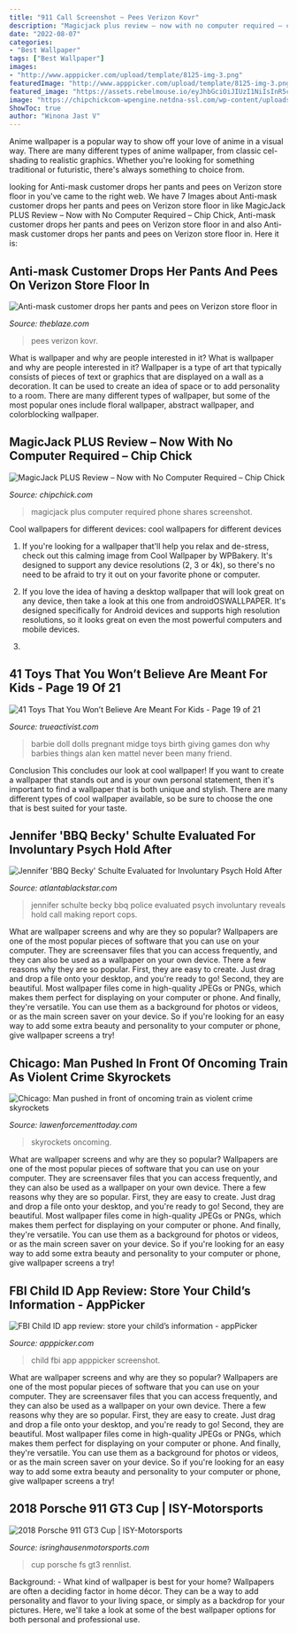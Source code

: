 ```yaml
---
title: "911 Call Screenshot ~ Pees Verizon Kovr"
description: "Magicjack plus review – now with no computer required – chip chick"
date: "2022-08-07"
categories:
- "Best Wallpaper"
tags: ["Best Wallpaper"]
images:
- "http://www.apppicker.com/upload/template/8125-img-3.png"
featuredImage: "http://www.apppicker.com/upload/template/8125-img-3.png"
featured_image: "https://assets.rebelmouse.io/eyJhbGciOiJIUzI1NiIsInR5cCI6IkpXVCJ9.eyJpbWFnZSI6Imh0dHBzOi8vYXNzZXRzLnJibC5tcy8yMzQ4MzQzMC9vcmlnaW4uanBnIiwiZXhwaXJlc19hdCI6MTY2MzU5NTc1M30.W0eAbYQ__Tfte-rBZ-RqvizzBcneI8PJ2rqEUqt101g/img.jpg?width=980"
image: "https://chipchickcom-wpengine.netdna-ssl.com/wp-content/uploads/2011/07/screenshot_032-572x327.jpg"
ShowToc: true
author: "Winona Jast V"
---
```



Anime wallpaper is a popular way to show off your love of anime in a visual way. There are many different types of anime wallpaper, from classic cel-shading to realistic graphics. Whether you're looking for something traditional or futuristic, there's always something to choice from.

	

		
looking for Anti-mask customer drops her pants and pees on Verizon store floor in you've came to the right web. We have 7 Images about Anti-mask customer drops her pants and pees on Verizon store floor in like MagicJack PLUS Review – Now with No Computer Required – Chip Chick, Anti-mask customer drops her pants and pees on Verizon store floor in and also Anti-mask customer drops her pants and pees on Verizon store floor in. Here it is:
		
    
## Anti-mask Customer Drops Her Pants And Pees On Verizon Store Floor In

<img loading=lazy src="https://assets.rebelmouse.io/eyJhbGciOiJIUzI1NiIsInR5cCI6IkpXVCJ9.eyJpbWFnZSI6Imh0dHBzOi8vYXNzZXRzLnJibC5tcy8yMzQ4MzQzMC9vcmlnaW4uanBnIiwiZXhwaXJlc19hdCI6MTY2MzU5NTc1M30.W0eAbYQ__Tfte-rBZ-RqvizzBcneI8PJ2rqEUqt101g/img.jpg?width=980" onerror="this.onerror=null;this.src='https://tse1.mm.bing.net/th?id=OIP.VJPeVqz9PT4S-4PjucamzAHaEK&amp;pid=15.1';" alt="Anti-mask customer drops her pants and pees on Verizon store floor in">

_Source: theblaze.com_

>pees verizon kovr. 

	

What is wallpaper and why are people interested in it?
What is wallpaper and why are people interested in it?
Wallpaper is a type of art that typically consists of pieces of text or graphics that are displayed on a wall as a decoration. It can be used to create an idea of space or to add personality to a room. There are many different types of wallpaper, but some of the most popular ones include floral wallpaper, abstract wallpaper, and colorblocking wallpaper.

    
## MagicJack PLUS Review – Now With No Computer Required – Chip Chick

<img loading=lazy src="https://chipchickcom-wpengine.netdna-ssl.com/wp-content/uploads/2011/07/screenshot_032-572x327.jpg" onerror="this.onerror=null;this.src='https://tse1.mm.bing.net/th?id=OIP.yx9tPNrHXGodjW58xEARfAHaEO&amp;pid=15.1';" alt="MagicJack PLUS Review – Now with No Computer Required – Chip Chick">

_Source: chipchick.com_

>magicjack plus computer required phone shares screenshot. 

	

Cool wallpapers for different devices:
cool wallpapers for different devices 

1. If you're looking for a wallpaper that'll help you relax and de-stress, check out this calming image from Cool Wallpaper by WPBakery. It's designed to support any device resolutions (2, 3 or 4k), so there's no need to be afraid to try it out on your favorite phone or computer.

2. If you love the idea of having a desktop wallpaper that will look great on any device, then take a look at this one from androidOSWALLPAPER. It's designed specifically for Android devices and supports high resolution resolutions, so it looks great on even the most powerful computers and mobile devices.

3.

    
## 41 Toys That You Won’t Believe Are Meant For Kids - Page 19 Of 21

<img loading=lazy src="https://s24990.pcdn.co/wp-content/uploads/2018/10/Weird-Toys-Last-Century-2.jpg" onerror="this.onerror=null;this.src='https://tse1.mm.bing.net/th?id=OIP.Vmu4WQl6sAGYdinaj6JX8QHaJ5&amp;pid=15.1';" alt="41 Toys That You Won’t Believe Are Meant For Kids - Page 19 of 21">

_Source: trueactivist.com_

>barbie doll dolls pregnant midge toys birth giving games don why barbies things alan ken mattel never been many friend. 

	

Conclusion
This concludes our look at cool wallpaper! If you want to create a wallpaper that stands out and is your own personal statement, then it's important to find a wallpaper that is both unique and stylish. There are many different types of cool wallpaper available, so be sure to choose the one that is best suited for your taste.

    
## Jennifer &#039;BBQ Becky&#039; Schulte Evaluated For Involuntary Psych Hold After

<img loading=lazy src="https://atlantablackstar.com/wp-content/uploads/2018/05/Jennifer-Schulte-1-e1527190926239-269x300.jpeg" onerror="this.onerror=null;this.src='https://tse4.mm.bing.net/th?id=OIP.7zSABmgs1b5hF7e_uptf_AAAAA&amp;pid=15.1';" alt="Jennifer &#039;BBQ Becky&#039; Schulte Evaluated for Involuntary Psych Hold After">

_Source: atlantablackstar.com_

>jennifer schulte becky bbq police evaluated psych involuntary reveals hold call making report cops. 

	

What are wallpaper screens and why are they so popular?
Wallpapers are one of the most popular pieces of software that you can use on your computer. They are screensaver files that you can access frequently, and they can also be used as a wallpaper on your own device. There a few reasons why they are so popular. First, they are easy to create. Just drag and drop a file onto your desktop, and you're ready to go! Second, they are beautiful. Most wallpaper files come in high-quality JPEGs or PNGs, which makes them perfect for displaying on your computer or phone. And finally, they're versatile. You can use them as a background for photos or videos, or as the main screen saver on your device. So if you're looking for an easy way to add some extra beauty and personality to your computer or phone, give wallpaper screens a try!

    
## Chicago: Man Pushed In Front Of Oncoming Train As Violent Crime Skyrockets

<img loading=lazy src="https://www.lawenforcementtoday.com/wp-content/uploads/2020/11/subway-push.jpg" onerror="this.onerror=null;this.src='https://tse1.mm.bing.net/th?id=OIP.nsOiR3BlPMbhfxiy3lIUywHaE8&amp;pid=15.1';" alt="Chicago: Man pushed in front of oncoming train as violent crime skyrockets">

_Source: lawenforcementtoday.com_

>skyrockets oncoming. 

	

What are wallpaper screens and why are they so popular?
Wallpapers are one of the most popular pieces of software that you can use on your computer. They are screensaver files that you can access frequently, and they can also be used as a wallpaper on your own device. There a few reasons why they are so popular. First, they are easy to create. Just drag and drop a file onto your desktop, and you're ready to go! Second, they are beautiful. Most wallpaper files come in high-quality JPEGs or PNGs, which makes them perfect for displaying on your computer or phone. And finally, they're versatile. You can use them as a background for photos or videos, or as the main screen saver on your device. So if you're looking for an easy way to add some extra beauty and personality to your computer or phone, give wallpaper screens a try!

    
## FBI Child ID App Review: Store Your Child’s Information - AppPicker

<img loading=lazy src="http://www.apppicker.com/upload/template/8125-img-3.png" onerror="this.onerror=null;this.src='https://tse2.mm.bing.net/th?id=OIP.jyfEKHdGx1jWRFLMG3dXlwHaLH&amp;pid=15.1';" alt="FBI Child ID app review: store your child’s information - appPicker">

_Source: apppicker.com_

>child fbi app apppicker screenshot. 

	

What are wallpaper screens and why are they so popular?
Wallpapers are one of the most popular pieces of software that you can use on your computer. They are screensaver files that you can access frequently, and they can also be used as a wallpaper on your own device. There a few reasons why they are so popular. First, they are easy to create. Just drag and drop a file onto your desktop, and you're ready to go! Second, they are beautiful. Most wallpaper files come in high-quality JPEGs or PNGs, which makes them perfect for displaying on your computer or phone. And finally, they're versatile. You can use them as a background for photos or videos, or as the main screen saver on your device. So if you're looking for an easy way to add some extra beauty and personality to your computer or phone, give wallpaper screens a try!

    
## 2018 Porsche 911 GT3 Cup | ISY-Motorsports

<img loading=lazy src="https://static.wixstatic.com/media/f28b0f_46ffcca2a0444ec88e5505b47932dc42~mv2.jpg/v1/fill/w_580,h_420,al_c,q_85,usm_0.66_1.00_0.01/f28b0f_46ffcca2a0444ec88e5505b47932dc42~mv2.jpg" onerror="this.onerror=null;this.src='https://tse4.mm.bing.net/th?id=OIP.5zDAVTSJQ5g4KcymfMqlgQHaFX&amp;pid=15.1';" alt="2018 Porsche 911 GT3 Cup | ISY-Motorsports">

_Source: isringhausenmotorsports.com_

>cup porsche fs gt3 rennlist. 

	

Background: - What kind of wallpaper is best for your home?
Wallpapers are often a deciding factor in home décor. They can be a way to add personality and flavor to your living space, or simply as a backdrop for your pictures. Here, we'll take a look at some of the best wallpaper options for both personal and professional use.

